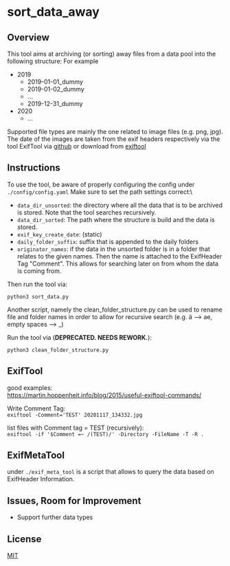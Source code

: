 # sort_data_away
## Overview
This tool aims at archiving (or sorting) away files from a data pool into the following structure:
For example

- 2019
  - 2019-01-01_dummy
  - 2019-01-02_dummy
  - ...
  - 2019-12-31_dummy
- 2020
  - ...

Supported file types are mainly the one related to image files (e.g. png, jpg).
The date of the images are taken from the exif headers respectively via the tool ExifTool via
[github](https://github.com/exiftool/exiftool) or download from [exiftool](https://exiftool.org/)

## Instructions
To use the tool, be aware of properly configuring the config under \
`./config/config.yaml`
Make sure to set the path settings correct:\
- `data_dir_unsorted`: the directory where all the data that is to be archived is stored. 
Note that the tool searches recursively.
- `data_dir_sorted`: The path where the structure is build and the data is stored.
- `exif_key_create_date`: (static)
- `daily_folder_suffix`: suffix that is appended to the daily folders
- `originator_names`: if the data in the unsorted folder is in a folder that relates to the given names.
Then the name is attached to the ExifHeader Tag "Comment". 
This allows for searching later on from whom the data is coming from.

Then run the tool via:
```
python3 sort_data.py
```

Another script, namely the clean_folder_structure.py can be used to rename file and folder names 
in order to allow for recursive search (e.g. ä --> ae, empty spaces --> _)

Run the tool via (**DEPRECATED. NEEDS REWORK.**):
```
python3 clean_folder_structure.py
```

## ExifTool
good examples: \
https://martin.hoppenheit.info/blog/2015/useful-exiftool-commands/

Write Comment Tag: \
`exiftool -Comment='TEST' 20201117_134332.jpg`

list files with Comment tag = TEST (recursively): \
`exiftool -if '$Comment =~ /(TEST)/' -Directory -FileName -T -R .`

## ExifMetaTool
under `./exif_meta_tool` is a script that allows to query the data based on ExifHeader Information.

## Issues, Room for Improvement
- Support further data types

## License
[MIT](./LICENSE)